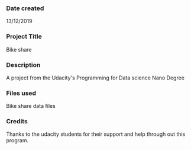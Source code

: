 ### Date created
13/12/2019

### Project Title
Bike share

### Description
A project from the Udacity's Programming for Data science Nano Degree

### Files used
Bike share data files

### Credits
Thanks to the udacity students for their support and help through out this program.


